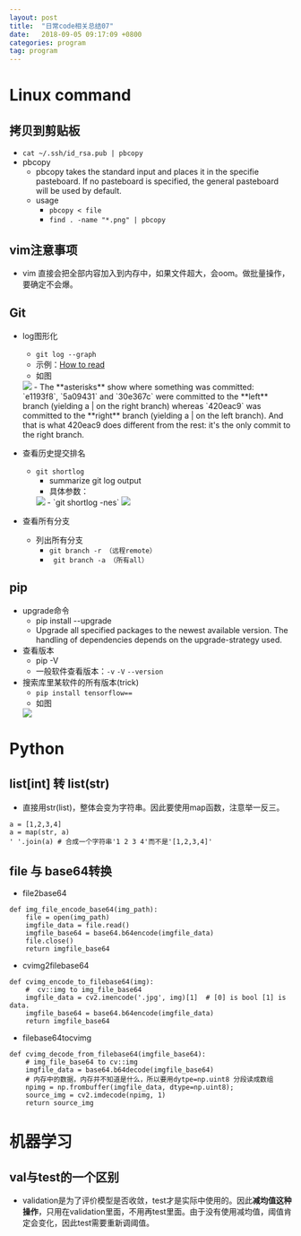 ```yaml
---
layout: post
title:  "日常code相关总结07"
date:   2018-09-05 09:17:09 +0800
categories: program
tag: program
---
```


# Linux command
## 拷贝到剪贴板
- ```cat ~/.ssh/id_rsa.pub | pbcopy```
- pbcopy
    -  pbcopy  takes the standard input and places it in the specifie pasteboard. If no pasteboard is specified, the general pasteboard will be used by default.
    - usage
        - ```pbcopy < file```
        - ```find . -name "*.png" | pbcopy```


## vim注意事项
- vim 直接会把全部内容加入到内存中，如果文件超大，会oom。做批量操作，要确定不会爆。

## Git
- log图形化
    - ```git log --graph```
    - 示例：[How to read](https://stackoverflow.com/questions/5382255/how-to-read-git-log-graph)
    - 如图
    <img src="{{ site.url }}/pic/日常code相关总结08/git_log.png">
    - The **asterisks** show where something was committed:
    `e1193f8`, `5a09431` and `30e367c` were committed to the **left** branch (yielding a | on the right branch) whereas `420eac9` was committed to the **right** branch (yielding a | on the left branch). And that is what 420eac9 does different from the rest: it's the only commit to the right branch.

- 查看历史提交排名
    - `git shortlog`
        - summarize git log output
        - 具体参数：
        <img src="{{ site.url }}/pic/日常code相关总结08/git_short.png">
        - `git shortlog -nes`
        <img src="{{ site.url }}/pic/日常code相关总结08/git_short_res.png">
- 查看所有分支
    - 列出所有分支
        - `git branch -r （远程remote）`
        - ` git branch -a （所有all）`

## pip
- upgrade命令
    - pip install --upgrade
    - Upgrade all specified packages to the newest available version. The handling of dependencies depends on the upgrade-strategy used.
- 查看版本
    - pip -V
    - 一般软件查看版本：`-v` `-V` `--version`
- 搜索库里某软件的所有版本(trick)
    - `pip install tensorflow==`
    - 如图
    <img src="{{ site.url }}/pic/日常code相关总结08/tf_available.png">

# Python
## list[int] 转 list(str)
- 直接用str(list)，整体会变为字符串。因此要使用map函数，注意举一反三。
```
a = [1,2,3,4]
a = map(str, a)
' '.join(a) # 合成一个字符串'1 2 3 4'而不是'[1,2,3,4]'
```

## file 与 base64转换
- file2base64
```
def img_file_encode_base64(img_path):
    file = open(img_path)
    imgfile_data = file.read()
    imgfile_base64 = base64.b64encode(imgfile_data)
    file.close()
    return imgfile_base64
```
- cvimg2filebase64
```
def cvimg_encode_to_filebase64(img):
    #  cv::img to img_file_base64
    imgfile_data = cv2.imencode('.jpg', img)[1]  # [0] is bool [1] is data.  
    imgfile_base64 = base64.b64encode(imgfile_data)
    return imgfile_base64
```

- filebase64tocvimg
```
def cvimg_decode_from_filebase64(imgfile_base64):
    # img_file_base64 to cv::img
    imgfile_data = base64.b64decode(imgfile_base64)
    # 内存中的数据，内存并不知道是什么，所以要用dytpe=np.uint8 分段读成数组
    npimg = np.frombuffer(imgfile_data, dtype=np.uint8);
    source_img = cv2.imdecode(npimg, 1)
    return source_img
```


# 机器学习
## val与test的一个区别
- validation是为了评价模型是否收敛，test才是实际中使用的。因此**减均值这种操作**，只用在validation里面，不用再test里面。由于没有使用减均值，阈值肯定会变化，因此test需要重新调阈值。
